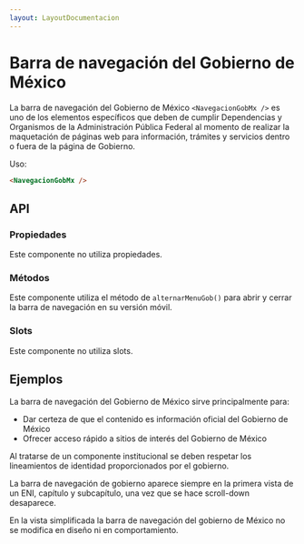 ```yaml
---
layout: LayoutDocumentacion
---
```


# Barra de navegación del Gobierno de México

La barra de navegación del Gobierno de México `<NavegacionGobMx />` es uno de los elementos específicos que deben de cumplir Dependencias y Organismos de la Administración Pública Federal al momento de realizar la maquetación de páginas web para información, trámites y servicios dentro o fuera de la página de Gobierno.

Uso:

```html
<NavegacionGobMx />
```

## API

### Propiedades

Este componente no utiliza propiedades.

### Métodos

Este componente utiliza el método de `alternarMenuGob()` para abrir y cerrar la barra de navegación en su versión móvil.

### Slots

Este componente no utiliza slots.

## Ejemplos

<utils-ejemplo-doc ruta="navegacion-gob-mx/basico.vue"/>

La barra de navegación del Gobierno de México sirve principalmente para:

- Dar certeza de que el contenido es información oficial del Gobierno de México
- Ofrecer acceso rápido a sitios de interés del Gobierno de México

Al tratarse de un componente institucional se deben respetar los lineamientos de identidad proporcionados por el gobierno.

La barra de navegación de gobierno aparece siempre en la primera vista de un ENI, capítulo y subcapítulo, una vez que se hace scroll-down desaparece.

En la vista simplificada la barra de navegación del gobierno de México no se modifica en diseño ni en comportamiento.
